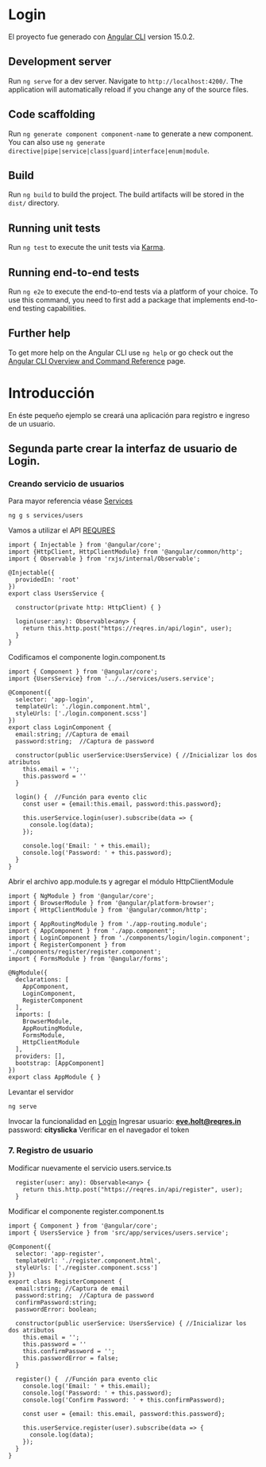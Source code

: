 # Login

El proyecto fue generado con [Angular CLI](https://github.com/angular/angular-cli) version 15.0.2.

## Development server

Run `ng serve` for a dev server. Navigate to `http://localhost:4200/`. The application will automatically reload if you change any of the source files.

## Code scaffolding

Run `ng generate component component-name` to generate a new component. You can also use `ng generate directive|pipe|service|class|guard|interface|enum|module`.

## Build

Run `ng build` to build the project. The build artifacts will be stored in the `dist/` directory.

## Running unit tests

Run `ng test` to execute the unit tests via [Karma](https://karma-runner.github.io).

## Running end-to-end tests

Run `ng e2e` to execute the end-to-end tests via a platform of your choice. To use this command, you need to first add a package that implements end-to-end testing capabilities.

## Further help

To get more help on the Angular CLI use `ng help` or go check out the [Angular CLI Overview and Command Reference](https://angular.io/cli) page.

# Introducción
En éste pequeño ejemplo se creará una aplicación para registro e ingreso de un usuario.

## Segunda parte crear la interfaz de usuario de Login.
### Creando servicio de usuarios
Para mayor referencia véase [Services](https://angular.io/guide/creating-injectable-service)
~~~
ng g s services/users
~~~

Vamos a utilizar el API [REQURES](https://reqres.in/)
~~~
import { Injectable } from '@angular/core';
import {HttpClient, HttpClientModule} from '@angular/common/http';
import { Observable } from 'rxjs/internal/Observable';

@Injectable({
  providedIn: 'root'
})
export class UsersService {

  constructor(private http: HttpClient) { }

  login(user:any): Observable<any> {
    return this.http.post("https://reqres.in/api/login", user);
  }
}
~~~

Codificamos el componente login.component.ts
~~~
import { Component } from '@angular/core';
import {UsersService} from '../../services/users.service';

@Component({
  selector: 'app-login',
  templateUrl: './login.component.html',
  styleUrls: ['./login.component.scss']
})
export class LoginComponent {
  email:string; //Captura de email
  password:string;  //Captura de password

  constructor(public userService:UsersService) { //Inicializar los dos atributos
    this.email = '';
    this.password = ''
  }

  login() {  //Función para evento clic
    const user = {email:this.email, password:this.password};

    this.userService.login(user).subscribe(data => {
      console.log(data);
    });

    console.log('Email: ' + this.email);
    console.log('Password: ' + this.password);
  }
}
~~~

Abrir el archivo app.module.ts y agregar el módulo     HttpClientModule
~~~
import { NgModule } from '@angular/core';
import { BrowserModule } from '@angular/platform-browser';
import { HttpClientModule } from '@angular/common/http';

import { AppRoutingModule } from './app-routing.module';
import { AppComponent } from './app.component';
import { LoginComponent } from './components/login/login.component';
import { RegisterComponent } from './components/register/register.component';
import { FormsModule } from '@angular/forms';

@NgModule({
  declarations: [
    AppComponent,
    LoginComponent,
    RegisterComponent
  ],
  imports: [
    BrowserModule,
    AppRoutingModule, 
    FormsModule,
    HttpClientModule
  ],
  providers: [],
  bootstrap: [AppComponent]
})
export class AppModule { }

~~~

Levantar el servidor 
~~~
ng serve
~~~

Invocar la funcionalidad en [Login](http://localhost:4200/login)
Ingresar usuario: **eve.holt@reqres.in**  password: **cityslicka**
Verificar en el navegador el token

### 7. Registro de usuario
Modificar nuevamente el servicio users.service.ts
~~~
  register(user: any): Observable<any> {
    return this.http.post("https://reqres.in/api/register", user);
  }
~~~

Modificar el componente register.component.ts
~~~
import { Component } from '@angular/core';
import { UsersService } from 'src/app/services/users.service';

@Component({
  selector: 'app-register',
  templateUrl: './register.component.html',
  styleUrls: ['./register.component.scss']
})
export class RegisterComponent {
  email:string; //Captura de email
  password:string;  //Captura de password
  confirmPassword:string;
  passwordError: boolean;

  constructor(public userService: UsersService) { //Inicializar los dos atributos
    this.email = '';
    this.password = ''
    this.confirmPassword = '';
    this.passwordError = false;
  }

  register() {  //Función para evento clic
    console.log('Email: ' + this.email);
    console.log('Password: ' + this.password);
    console.log('Confirm Password: ' + this.confirmPassword);

    const user = {email: this.email, password:this.password};

    this.userService.register(user).subscribe(data => {
      console.log(data);
    });
  }
}

~~~
